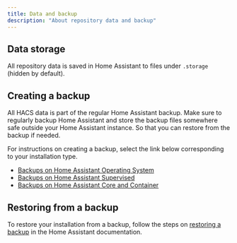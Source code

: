 ```yaml
---
title: Data and backup
description: "About repository data and backup"
---
```


## Data storage

All repository data is saved in Home Assistant to files under `.storage` (hidden by default).

## Creating a backup

All HACS data is part of the regular Home Assistant backup. Make sure to regularly backup Home Assistant and store the backup files somewhere safe outside your Home Assistant instance. So that you can restore from the backup if needed.

For instructions on creating a backup, select the link below corresponding to your installation type.

- [Backups on Home Assistant Operating System](https://www.home-assistant.io/common-tasks/os/#backups)
- [Backups on Home Assistant Supervised](https://www.home-assistant.io/common-tasks/supervised/#backups)
- [Backups on Home Assistant Core and Container](https://www.home-assistant.io/integrations/backup/)

## Restoring from a backup

To restore your installation from a backup, follow the steps on [restoring a backup](https://www.home-assistant.io/integrations/backup/#restoring-a-backup) in the Home Assistant documentation.
